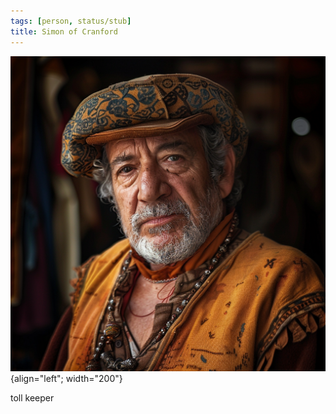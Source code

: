 ```yaml
---
tags: [person, status/stub]
title: Simon of Cranford
---
```


![Simon of Cranford](../../assets/simon-of-cranford.png){align="left"; width="200"} 

toll keeper